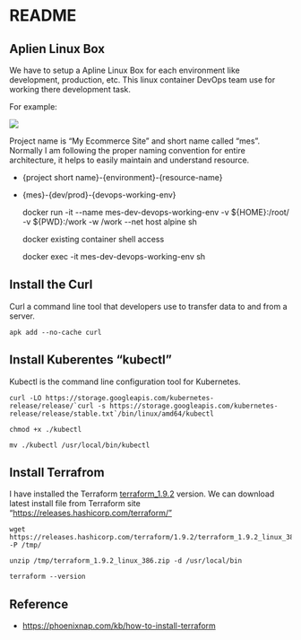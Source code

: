 # README

## Aplien Linux Box

We have to setup a Apline Linux Box for each environment like development, production, etc. This linux container DevOps team use for working there development task.

For example:


![](https://paper-attachments.dropboxusercontent.com/s_3E1DC0FE6FD336ACFF9B2C07147BA02D55071C39E34DB09968E3A8F6E7EA7CDB_1721459665716_devops.drawio.png)


Project name is “My Ecommerce Site” and short name called “mes”. Normally I am following the proper naming convention for entire architecture, it helps to easily maintain and understand resource.


- {project short name}-{environment}-{resource-name}
- {mes}-{dev/prod}-{devops-working-env}


    docker run -it --name mes-dev-devops-working-env -v ${HOME}:/root/ -v ${PWD}:/work -w /work --net host alpine sh
    
    docker existing container shell access
    
    docker exec -it mes-dev-devops-working-env sh


## Install the Curl

Curl a command line tool that developers use to transfer data to and from a server. 

    apk add --no-cache curl


## Install Kuberentes “kubectl”

Kubectl is the command line configuration tool for Kubernetes. 

    curl -LO https://storage.googleapis.com/kubernetes-release/release/`curl -s https://storage.googleapis.com/kubernetes-release/release/stable.txt`/bin/linux/amd64/kubectl
    
    chmod +x ./kubectl
    
    mv ./kubectl /usr/local/bin/kubectl


## Install Terrafrom

I have installed the Terraform [terraform_1.9.2](https://releases.hashicorp.com/terraform/1.9.2/) version. We can download latest install file from Terraform site “https://releases.hashicorp.com/terraform/”


    wget https://releases.hashicorp.com/terraform/1.9.2/terraform_1.9.2_linux_386.zip -P /tmp/
    
    unzip /tmp/terraform_1.9.2_linux_386.zip -d /usr/local/bin
    
    terraform --version



## Reference
- https://phoenixnap.com/kb/how-to-install-terraform

